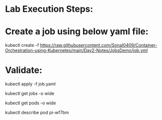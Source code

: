 Lab Execution Steps:
=====================

Create a job using below yaml file:
====================================

kubectl create -f https://raw.githubusercontent.com/Sonal0409/Container-Orchestration-using-Kubernetes/main/Day2-Notes/JobsDemo/job.yml

Validate:
====================================

kubectl apply -f job.yaml

kubectl get jobs -o wide

kubectl get pods -o wide

kubectl describe pod pi-wf7bm
